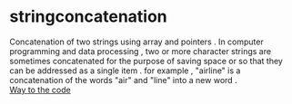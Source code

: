 # stringconcatenation
Concatenation of two strings using array and pointers .
In computer programming and data processing , two or more character strings are sometimes concatenated for the purpose of saving space or so that they can be addressed as a single item . 
for example , "airline" is a concatenation of the words "air" and "line" into a new word .<br/>
[Way to the code](https://github.com/ASTHA193/stringconcatenation/commit/429f17aff834bdc68af00f572d98fbb870765275)
